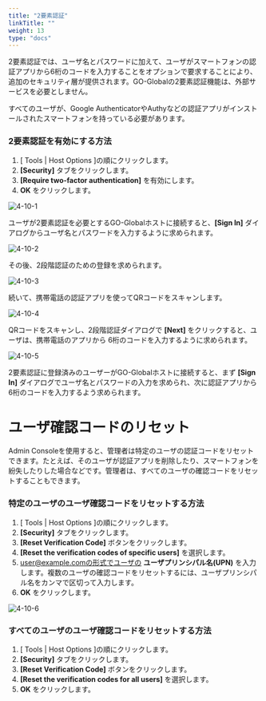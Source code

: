 ```yaml
---
title: "2要素認証"
linkTitle: ""
weight: 13
type: "docs"
---
```


2要素認証では、ユーザ名とパスワードに加えて、ユーザがスマートフォンの認証アプリから6桁のコードを入力することをオプションで要求することにより、追加のセキュリティ層が提供されます。GO-Globalの2要素認証機能は、外部サービスを必要としません。

すべてのユーザが、Google AuthenticatorやAuthyなどの認証アプリがインストールされたスマートフォンを持っている必要があります。

### 2要素認証を有効にする方法

1. [ Tools | Host Options ]の順にクリックします。
2. **[Security]** タブをクリックします。
3. **[Require two-factor authentication]** を有効にします。
4. **OK** をクリックします。

![4-10-1](/img/4-10-1.png)

ユーザが2要素認証を必要とするGO-Globalホストに接続すると、**[Sign In]** ダイアログからユーザ名とパスワードを入力するように求められます。

![4-10-2](/img/4-10-2.png)

その後、2段階認証のための登録を求められます。

![4-10-3](/img/4-10-3.png)

続いて、携帯電話の認証アプリを使ってQRコードをスキャンします。

![4-10-4](/img/4-10-4.png)

QRコードをスキャンし、2段階認証ダイアログで **[Next]** をクリックすると、ユーザは、携帯電話のアプリから 6桁のコードを入力するように求められます。

![4-10-5](/img/4-10-5.png)

2要素認証に登録済みのユーザーがGO-Globalホストに接続すると、まず **[Sign In]** ダイアログでユーザ名とパスワードの入力を求められ、次に認証アプリから6桁のコードを入力するよう求められます。

# ユーザ確認コードのリセット

Admin Consoleを使用すると、管理者は特定のユーザの認証コードをリセットできます。たとえば、そのユーザが認証アプリを削除したり、スマートフォンを紛失したりした場合などです。管理者は、すべてのユーザの確認コードをリセットすることもできます。

### 特定のユーザのユーザ確認コードをリセットする方法

1. [ Tools | Host Options ]の順にクリックします。
2. **[Security]** タブをクリックします。
3. **[Reset Verification Code]** ボタンをクリックします。
4. **[Reset the verification codes of specific users]** を選択します。
5. user@example.comの形式でユーザの **ユーザプリンシパル名(UPN)** を入力します。複数のユーザの確認コードをリセットするには、ユーザプリンシパル名をカンマで区切って入力します。
6. **OK** をクリックします。

![4-10-6](/img/4-10-6.png)

### すべてのユーザのユーザ確認コードをリセットする方法

1. [ Tools | Host Options ]の順にクリックします。
2. **[Security]** タブをクリックします。
3. **[Reset Verification Code]** ボタンをクリックします。
4. **[Reset the verification codes for all users]** を選択します。
5. **OK** をクリックします。

